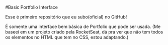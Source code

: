 ﻿#Basic Portfolio Interface

Esse é primeiro repositório que eu subo(oficial) no GitHub!

É somente uma interface bem básica de Portfolio que pode ser usada. (Me baseei em um projeto criado pela RocketSeat, dá pra ver que não tem todos os elementos no HTML que tem no CSS, estou adaptando.)
